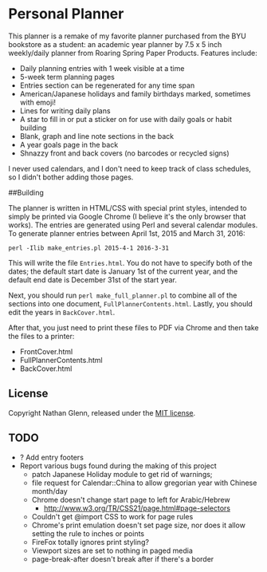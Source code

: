 # Personal Planner

This planner is a remake of my favorite planner purchased from the BYU bookstore as a student: an academic year planner by 7.5 x 5 inch weekly/daily planner from Roaring Spring Paper Products. Features include:

* Daily planning entries with 1 week visible at a time
* 5-week term planning pages
* Entries section can be regenerated for any time span
* American/Japanese holidays and family birthdays marked, sometimes with emoji!
* Lines for writing daily plans
* A star to fill in or put a sticker on for use with daily goals or habit building
* Blank, graph and line note sections in the back
* A year goals page in the back
* Shnazzy front and back covers (no barcodes or recycled signs)

I never used calendars, and I don't need to keep track of class schedules, so I didn't bother adding those pages.

##Building

The planner is written in HTML/CSS with special print styles, intended to simply be printed via Google Chrome (I believe it's the only browser that works). The entries are generated using Perl and several calendar modules. To generate planner entries between April 1st, 2015 and March 31, 2016:

    perl -Ilib make_entries.pl 2015-4-1 2016-3-31

This will write the file `Entries.html`. You do not have to specify both of the dates; the default start date is January 1st of the current year, and the default end date is December 31st of the start year.

Next, you should run `perl make_full_planner.pl` to combine all of the sections into one document, `FullPlannerContents.html`. Lastly, you should edit the years in `BackCover.html`. 

After that, you just need to print these files to PDF via Chrome and then take the files to a printer:

* FrontCover.html
* FullPlannerContents.html
* BackCover.html

## License

Copyright Nathan Glenn, released under the [MIT license](http://choosealicense.com/licenses/apache-2.0/).

## TODO
* ? Add entry footers
* Report various bugs found during the making of this project
    - patch Japanese Holiday module to get rid of warnings;
    - file request for Calendar::China to allow gregorian year with Chinese month/day
    - Chrome doesn't change start page to left for Arabic/Hebrew
        + http://www.w3.org/TR/CSS21/page.html#page-selectors
    - Couldn't get @import CSS to work for page rules
    - Chrome's print emulation doesn't set page size, nor does it allow setting the rule to inches or points
    - FireFox totally ignores print styling?
    - Viewport sizes are set to nothing in paged media
    - page-break-after doesn't break after if there's a border
